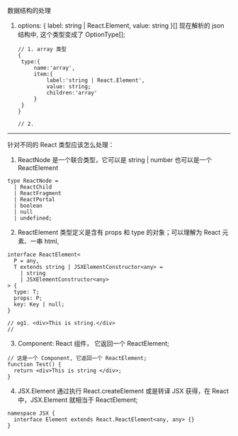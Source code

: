 数据结构的处理

1. options: { label: string | React.Element, value: string }[]
   现在解析的 json 结构中, 这个类型变成了 OptionType[];

   ```tsx
   // 1. array 类型
   {
    type:{
        name:'array',
        item:{
            label:'string | React.Element',
            value: string;
            children:'array'
        }
    }
   }

   // 2.
   ```

---

针对不同的 React 类型应该怎么处理：

1. ReactNode 是一个联合类型，它可以是 string | number 也可以是一个 ReactElement

```tsx
type ReactNode =
  | ReactChild
  | ReactFragment
  | ReactPortal
  | boolean
  | null
  | undefined;
```

2. ReactElement 类型定义是含有 props 和 type 的对象；可以理解为 React 元素、一串 html,

```tsx
interface ReactElement<
  P = any,
  T extends string | JSXElementConstructor<any> =
    | string
    | JSXElementConstructor<any>
> {
  type: T;
  props: P;
  key: Key | null;
}

// eg1. <div>This is string.</div>
//
```

3. Component: React 组件， 它返回一个 ReactElement;

```tsx
// 这是一个 Component, 它返回一个 ReactElement;
function Test() {
  return <div>This is string </div>;
}
```

4. JSX.Element 通过执行 React.createElement 或是转译 JSX 获得，在 React 中，JSX.Element 就相当于 ReactElement;

```tsx
namespace JSX {
  interface Element extends React.ReactElement<any, any> {}
}
```
